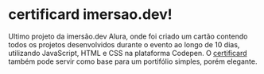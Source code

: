 # certificard imersao.dev! 
Ultimo projeto da imersão.dev Alura, onde foi criado um cartão contendo todos os projetos desenvolvidos durante o evento ao longo de 10 dias, utilizando JavaScript, HTML e CSS na plataforma Codepen. O [certificard](https://merielylima.github.io/imersaodev-certificard/) também pode servir como base para um portifólio simples, porém elegante.

